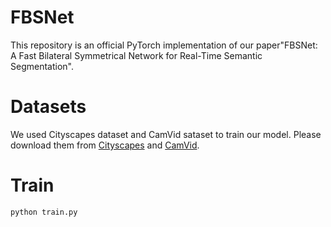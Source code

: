 # FBSNet

This repository is an official PyTorch implementation of our paper"FBSNet: A Fast Bilateral Symmetrical Network for
Real-Time Semantic Segmentation".

# Datasets

We used Cityscapes dataset and CamVid sataset to train our model. Please download them from [Cityscapes](https://www.cityscapes-dataset.com/) and [CamVid](http://mi.eng.cam.ac.uk/research/projects/VideoRec/CamVid/).

# Train
```
python train.py
```
